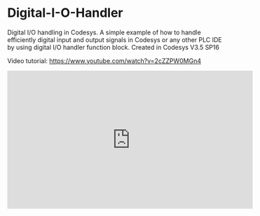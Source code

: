 # Digital-I-O-Handler
Digital I/O handling in Codesys.
A simple example of how to handle efficiently digital input and output signals in Codesys or any other PLC IDE by using digital I/O handler function block. 
Created in Codesys V3.5 SP16

Video tutorial: https://www.youtube.com/watch?v=2cZZPW0MGn4

<iframe width="560" height="315" src="https://www.youtube.com/embed/2cZZPW0MGn4" title="YouTube video player" frameborder="0" allow="accelerometer; autoplay; clipboard-write; encrypted-media; gyroscope; picture-in-picture" allowfullscreen></iframe>
